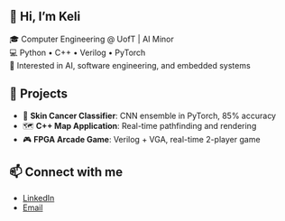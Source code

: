 ## 👋 Hi, I’m Keli  

🎓 Computer Engineering @ UofT | AI Minor  
💻 Python • C++ • Verilog • PyTorch  
🔬 Interested in AI, software engineering, and embedded systems  

## 🚀 Projects
- 🧠 **Skin Cancer Classifier**: CNN ensemble in PyTorch, 85% accuracy  
- 🗺️ **C++ Map Application**: Real-time pathfinding and rendering  
- 🎮 **FPGA Arcade Game**: Verilog + VGA, real-time 2-player game  

## 📫 Connect with me
- [LinkedIn](https://linkedin.com/in/keli-chen)  
- [Email](mailto:keli.chen@mail.utoronto.ca)  
